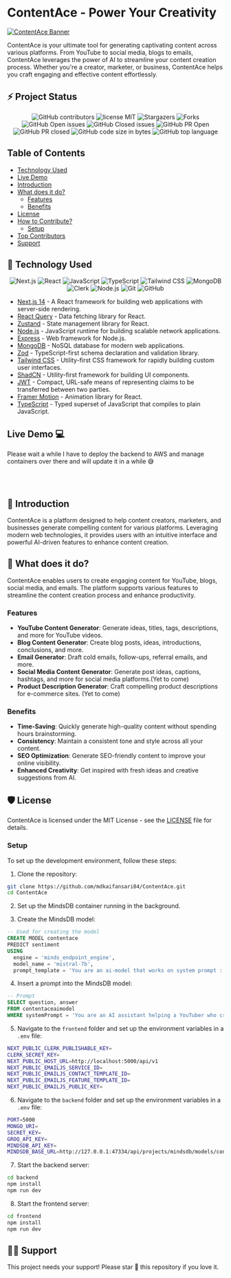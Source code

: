 # ContentAce - Power Your Creativity

[![ContentAce Banner](https://res.cloudinary.com/dngfmzv2g/image/upload/v1720385460/Projects/ContentAce_Banner_hwsh7v.png)](https://github.com/mdkaifansari04/ContentAce)

ContentAce is your ultimate tool for generating captivating content across various platforms. From YouTube to social media, blogs to emails, ContentAce leverages the power of AI to streamline your content creation process. Whether you're a creator, marketer, or business, ContentAce helps you craft engaging and effective content effortlessly.

## ⚡ Project Status

<div align="center">

![GitHub contributors](https://img.shields.io/github/contributors/mdkaifansari04/ContentAce?style=for-the-badge&color=%2300B06D)
![license MIT](https://img.shields.io/github/license/mdkaifansari04/ContentAce?style=for-the-badge&color=%2300B06D)
![Stargazers](https://img.shields.io/github/stars/mdkaifansari04/ContentAce?style=for-the-badge&color=%2300B06D)
![Forks](https://img.shields.io/github/forks/mdkaifansari04/ContentAce?style=for-the-badge&color=%2300B06D)
![GitHub Open issues](https://img.shields.io/github/issues/mdkaifansari04/ContentAce?style=for-the-badge&color=%2300B06D)
![GitHub Closed issues](https://img.shields.io/github/issues-closed/mdkaifansari04/ContentAce?style=for-the-badge&color=%2300B06D)
![GitHub PR Open](https://img.shields.io/github/issues-pr/mdkaifansari04/ContentAce?style=for-the-badge&color=%2300B06D)
![GitHub PR closed](https://img.shields.io/github/issues-pr-closed/mdkaifansari04/ContentAce?style=for-the-badge&color=%2300B06D)
![GitHub code size in bytes](https://img.shields.io/github/languages/code-size/mdkaifansari04/ContentAce?style=for-the-badge&color=%2300B06D)
![GitHub top language](https://img.shields.io/github/languages/top/mdkaifansari04/ContentAce?style=for-the-badge&color=%2300B06D)

</div>

## Table of Contents

- [Technology Used](#-technology-used)
- [Live Demo](#live-demo-)
- [Introduction](#-introduction)
- [What does it do?](#-what-does-it-do)
  - [Features](#features)
  - [Benefits](#benefits)
- [License](#%EF%B8%8F-license)
- [How to Contribute?](#-how-to-contribute)
  - [Setup](#setup)
- [Top Contributors](#-top-contributors)
- [Support](#-support)

## 🚀 Technology Used

<div align="center">
  
  ![Next.js](https://img.shields.io/badge/Next.js-000000?style=for-the-badge&logo=nextdotjs&logoColor=white)
  ![React](https://img.shields.io/badge/React-20232A?style=for-the-badge&logo=react&logoColor=61DAFB)
  ![JavaScript](https://img.shields.io/badge/JavaScript-F7DF1E?style=for-the-badge&logo=javascript&logoColor=black)
  ![TypeScript](https://img.shields.io/badge/TypeScript-007ACC?style=for-the-badge&logo=typescript&logoColor=white)
  ![Tailwind CSS](https://img.shields.io/badge/Tailwind_CSS-38B2AC?style=for-the-badge&logo=tailwind-css&logoColor=white)
  ![MongoDB](https://img.shields.io/badge/MongoDB-47A248?style=for-the-badge&logo=mongodb&logoColor=white)
  ![Clerk](https://img.shields.io/badge/Clerk-512DA8?style=for-the-badge&logo=clerk&logoColor=white)
  ![Node.js](https://img.shields.io/badge/Node.js-339933?style=for-the-badge&logo=nodedotjs&logoColor=white)
  ![Git](https://img.shields.io/badge/Git-F05032?style=for-the-badge&logo=git&logoColor=white)
  ![GitHub](https://img.shields.io/badge/GitHub-181717?style=for-the-badge&logo=github&logoColor=white)
  
</div>

- [Next.js 14](https://nextjs.org) - A React framework for building web applications with server-side rendering.
- [React Query](https://react-query.tanstack.com) - Data fetching library for React.
- [Zustand](https://zustand.surge.sh) - State management library for React.
- [Node.js](https://nodejs.org) - JavaScript runtime for building scalable network applications.
- [Express](https://expressjs.com) - Web framework for Node.js.
- [MongoDB](https://www.mongodb.com) - NoSQL database for modern web applications.
- [Zod](https://zod.dev) - TypeScript-first schema declaration and validation library.
- [Tailwind CSS](https://tailwindcss.com) - Utility-first CSS framework for rapidly building custom user interfaces.
- [ShadCN](https://shadcn.dev) - Utility-first framework for building UI components.
- [JWT](https://jwt.io) - Compact, URL-safe means of representing claims to be transferred between two parties.
- [Framer Motion](https://www.framer.com/motion) - Animation library for React.
- [TypeScript](https://www.typescriptlang.org) - Typed superset of JavaScript that compiles to plain JavaScript.

## Live Demo 💻
Please wait a while I have to deploy the backend to AWS and manage containers over there and will update it in a while 😅

<br />
<br />

## 👋 Introduction

ContentAce is a platform designed to help content creators, marketers, and businesses generate compelling content for various platforms. Leveraging modern web technologies, it provides users with an intuitive interface and powerful AI-driven features to enhance content creation.

## 🔨 What does it do?

ContentAce enables users to create engaging content for YouTube, blogs, social media, and emails. The platform supports various features to streamline the content creation process and enhance productivity.

### Features

- **YouTube Content Generator**: Generate ideas, titles, tags, descriptions, and more for YouTube videos.
- **Blog Content Generator**: Create blog posts, ideas, introductions, conclusions, and more.
- **Email Generator**: Draft cold emails, follow-ups, referral emails, and more.
- **Social Media Content Generator**: Generate post ideas, captions, hashtags, and more for social media platforms.(Yet to come)
- **Product Description Generator**: Craft compelling product descriptions for e-commerce sites. (Yet to come)

### Benefits

- **Time-Saving**: Quickly generate high-quality content without spending hours brainstorming.
- **Consistency**: Maintain a consistent tone and style across all your content.
- **SEO Optimization**: Generate SEO-friendly content to improve your online visibility.
- **Enhanced Creativity**: Get inspired with fresh ideas and creative suggestions from AI.

## 🛡️ License

ContentAce is licensed under the MIT License - see the [LICENSE](LICENSE) file for details.

### Setup

To set up the development environment, follow these steps:

1. Clone the repository:

```sh
git clone https://github.com/mdkaifansari04/ContentAce.git
cd ContentAce
```

2. Set up the MindsDB container running in the background.

3. Create the MindsDB model:

```sql
-- Used for creating the model
CREATE MODEL contentace
PREDICT sentiment
USING
  engine = 'minds_endpoint_engine',
  model_name = 'mistral-7b',
  prompt_template = 'You are an ai-model that works on system prompt : {{systemPrompt}} and give descriptive answer of the given question : {{question}}';
```

4. Insert a prompt into the MindsDB model:

```sql
-- Prompt
SELECT question, answer
FROM contentaceaimodel
WHERE systemPrompt = 'You are an AI assistant helping a YouTuber who creates videos on web development. The YouTuber aims to educate people on web development concepts and provide demonstrations. The YouTuber is looking for creative and engaging video ideas to help their audience learn effectively.' and question = 'Give some youtube content ideas on web development';
```

5. Navigate to the `frontend` folder and set up the environment variables in a `.env` file:

```sh
NEXT_PUBLIC_CLERK_PUBLISHABLE_KEY=
CLERK_SECRET_KEY=
NEXT_PUBLIC_HOST_URL=http://localhost:5000/api/v1
NEXT_PUBLIC_EMAILJS_SERVICE_ID=
NEXT_PUBLIC_EMAILJS_CONTACT_TEMPLATE_ID=
NEXT_PUBLIC_EMAILJS_FEATURE_TEMPLATE_ID=
NEXT_PUBLIC_EMAILJS_PUBLIC_KEY=
```

6. Navigate to the `backend` folder and set up the environment variables in a `.env` file:

```sh
PORT=5000
MONGO_URI=
SECRET_KEY=
GROQ_API_KEY=
MINDSDB_API_KEY=
MINDSDB_BASE_URL=http://127.0.0.1:47334/api/projects/mindsdb/models/contentace/predict
```

7. Start the backend server:

```sh
cd backend
npm install
npm run dev
```

8. Start the frontend server:

```sh
cd frontend
npm install
npm run dev
```

## 🙏🏽 Support

This project needs your support! Please star 🌟 this repository if you love it.
